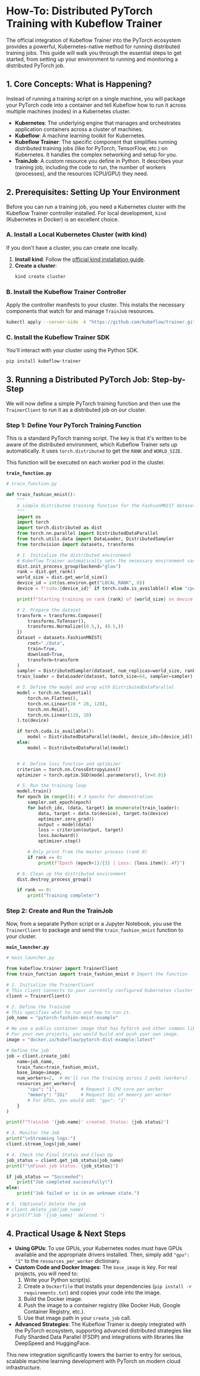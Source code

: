 # How-To: Distributed PyTorch Training with Kubeflow Trainer

The official integration of Kubeflow Trainer into the PyTorch ecosystem provides a powerful, Kubernetes-native method for running distributed training jobs. This guide will walk you through the essential steps to get started, from setting up your environment to running and monitoring a distributed PyTorch job.

## 1. Core Concepts: What is Happening?

Instead of running a training script on a single machine, you will package your PyTorch code into a container and tell Kubeflow how to run it across multiple machines (nodes) in a Kubernetes cluster.

- **Kubernetes**: The underlying engine that manages and orchestrates application containers across a cluster of machines.
- **Kubeflow**: A machine learning toolkit for Kubernetes.
- **Kubeflow Trainer**: The specific component that simplifies running distributed training jobs (like for PyTorch, TensorFlow, etc.) on Kubernetes. It handles the complex networking and setup for you.
- **TrainJob**: A custom resource you define in Python. It describes your training job, including the code to run, the number of workers (processes), and the resources (CPU/GPU) they need.

## 2. Prerequisites: Setting Up Your Environment

Before you can run a training job, you need a Kubernetes cluster with the Kubeflow Trainer controller installed. For local development, `kind` (Kubernetes in Docker) is an excellent choice.

### A. Install a Local Kubernetes Cluster (with kind)

If you don't have a cluster, you can create one locally.

1.  **Install kind**: Follow the [official kind installation guide](https://kind.sigs.k8s.io/docs/user/quick-start/#installation).
2.  **Create a cluster**:
    ```bash
    kind create cluster
    ```

### B. Install the Kubeflow Trainer Controller

Apply the controller manifests to your cluster. This installs the necessary components that watch for and manage `TrainJob` resources.

```bash
kubectl apply --server-side -k "https://github.com/kubeflow/trainer.git/manifests/overlays/manager?ref=v2.0.0"
```

### C. Install the Kubeflow Trainer SDK

You'll interact with your cluster using the Python SDK.

```bash
pip install kubeflow-trainer
```

## 3. Running a Distributed PyTorch Job: Step-by-Step

We will now define a simple PyTorch training function and then use the `TrainerClient` to run it as a distributed job on our cluster.

### Step 1: Define Your PyTorch Training Function

This is a standard PyTorch training script. The key is that it's written to be aware of the distributed environment, which Kubeflow Trainer sets up automatically. It uses `torch.distributed` to get the `RANK` and `WORLD_SIZE`.

This function will be executed on each worker pod in the cluster.

**`train_function.py`**
```python
# train_function.py

def train_fashion_mnist():
    """
    A simple distributed training function for the FashionMNIST dataset.
    """
    import os
    import torch
    import torch.distributed as dist
    from torch.nn.parallel import DistributedDataParallel
    from torch.utils.data import DataLoader, DistributedSampler
    from torchvision import datasets, transforms

    # 1. Initialize the distributed environment
    # Kubeflow Trainer automatically sets the necessary environment variables.
    dist.init_process_group(backend="gloo")
    rank = dist.get_rank()
    world_size = dist.get_world_size()
    device_id = int(os.environ.get("LOCAL_RANK", 0))
    device = f"cuda:{device_id}" if torch.cuda.is_available() else "cpu"

    print(f"Starting training on rank {rank} of {world_size} on device {device}.")

    # 2. Prepare the dataset
    transform = transforms.Compose([
        transforms.ToTensor(),
        transforms.Normalize((0.5,), (0.5,))
    ])
    dataset = datasets.FashionMNIST(
        root="./data",
        train=True,
        download=True,
        transform=transform
    )
    sampler = DistributedSampler(dataset, num_replicas=world_size, rank=rank)
    train_loader = DataLoader(dataset, batch_size=64, sampler=sampler)

    # 3. Define the model and wrap with DistributedDataParallel
    model = torch.nn.Sequential(
        torch.nn.Flatten(),
        torch.nn.Linear(28 * 28, 128),
        torch.nn.ReLU(),
        torch.nn.Linear(128, 10)
    ).to(device)

    if torch.cuda.is_available():
        model = DistributedDataParallel(model, device_ids=[device_id])
    else:
        model = DistributedDataParallel(model)


    # 4. Define loss function and optimizer
    criterion = torch.nn.CrossEntropyLoss()
    optimizer = torch.optim.SGD(model.parameters(), lr=0.01)

    # 5. Run the training loop
    model.train()
    for epoch in range(3): # 3 epochs for demonstration
        sampler.set_epoch(epoch)
        for batch_idx, (data, target) in enumerate(train_loader):
            data, target = data.to(device), target.to(device)
            optimizer.zero_grad()
            output = model(data)
            loss = criterion(output, target)
            loss.backward()
            optimizer.step()

        # Only print from the master process (rank 0)
        if rank == 0:
            print(f"Epoch {epoch+1}/{3} | Loss: {loss.item():.4f}")

    # 6. Clean up the distributed environment
    dist.destroy_process_group()

    if rank == 0:
        print("Training complete!")
```

### Step 2: Create and Run the TrainJob

Now, from a separate Python script or a Jupyter Notebook, you use the `TrainerClient` to package and send the `train_fashion_mnist` function to your cluster.

**`main_launcher.py`**
```python
# main_launcher.py

from kubeflow.trainer import TrainerClient
from train_function import train_fashion_mnist # Import the function

# 1. Initialize the TrainerClient
# This client connects to your currently configured Kubernetes cluster (from kubectl).
client = TrainerClient()

# 2. Define the TrainJob
# This specifies what to run and how to run it.
job_name = "pytorch-fashion-mnist-example"

# We use a public container image that has PyTorch and other common libraries.
# For your own projects, you would build and push your own image.
image = "docker.io/kubeflow/pytorch-dist-example:latest"

# Define the job
job = client.create_job(
    name=job_name,
    train_func=train_fashion_mnist,
    base_image=image,
    num_workers=2,  # We'll run the training across 2 pods (workers)
    resources_per_worker={
        "cpu": "1",         # Request 1 CPU core per worker
        "memory": "2Gi"     # Request 2Gi of memory per worker
        # For GPUs, you would add: "gpu": "1"
    }
)

print(f"TrainJob '{job.name}' created. Status: {job.status}")

# 3. Monitor the Job
print("\nStreaming logs:")
client.stream_logs(job_name)

# 4. Check the Final Status and Clean Up
job_status = client.get_job_status(job_name)
print(f"\nFinal job status: {job_status}")

if job_status == "Succeeded":
    print("Job completed successfully!")
else:
    print("Job failed or is in an unknown state.")

# 5. (Optional) Delete the job
# client.delete_job(job_name)
# print(f"Job '{job_name}' deleted.")
```

## 4. Practical Usage & Next Steps

-   **Using GPUs**: To use GPUs, your Kubernetes nodes must have GPUs available and the appropriate drivers installed. Then, simply add `"gpu": "1"` to the `resources_per_worker` dictionary.
-   **Custom Code and Docker Images**: The `base_image` is key. For real projects, you will need to:
    1.  Write your Python script(s).
    2.  Create a `Dockerfile` that installs your dependencies (`pip install -r requirements.txt`) and copies your code into the image.
    3.  Build the Docker image.
    4.  Push the image to a container registry (like Docker Hub, Google Container Registry, etc.).
    5.  Use that image path in your `create_job` call.
-   **Advanced Strategies**: The Kubeflow Trainer is deeply integrated with the PyTorch ecosystem, supporting advanced distributed strategies like Fully Sharded Data Parallel (FSDP) and integrations with libraries like DeepSpeed and HuggingFace.

This new integration significantly lowers the barrier to entry for serious, scalable machine learning development with PyTorch on modern cloud infrastructure.